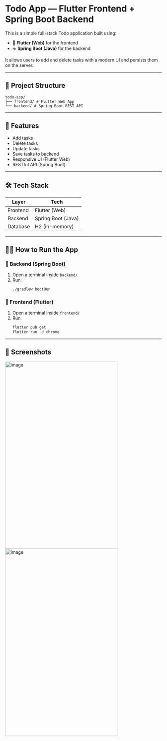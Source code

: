 # Todo App — Flutter Frontend + Spring Boot Backend

This is a simple full-stack Todo application built using:

- 🎯 **Flutter (Web)** for the frontend
- ☕ **Spring Boot (Java)** for the backend

It allows users to add and delete tasks with a modern UI and persists them on the server.

---

## 📁 Project Structure

```
todo-app/
├── frontend/ # Flutter Web App
└── backend/ # Spring Boot REST API
```
---

## 🚀 Features

- Add tasks
- Delete tasks
- Update tasks
- Save tasks to backend
- Responsive UI (Flutter Web)
- RESTful API (Spring Boot)

---

## 🛠️ Tech Stack

| Layer    | Tech               |
|----------|--------------------|
| Frontend | Flutter (Web)      |
| Backend  | Spring Boot (Java) |
| Database | H2 (in-memory)     |

---

## 🧑‍💻 How to Run the App

### 🔹 Backend (Spring Boot)

1. Open a terminal inside `backend/`
2. Run:
   ```bash
   ./gradlew bootRun

### 🔹 Frontend (Flutter)

1. Open a terminal inside `frontend/`
2. Run:
    ```bash
    flutter pub get
    flutter run -d chrome

---
## 📸 Screenshots 

<img width="361" height="600" alt="image" src=Screenshot-1.png />
<img width="361" height="600" alt="image" src=Screenshot-2.png />



